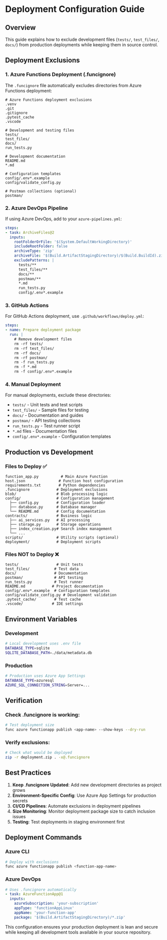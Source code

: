 # Deployment Configuration Guide

## Overview
This guide explains how to exclude development files (`tests/`, `test_files/`, `docs/`) from production deployments while keeping them in source control.

## Deployment Exclusions

### 1. Azure Functions Deployment (.funcignore)
The `.funcignore` file automatically excludes directories from Azure Functions deployment:

```plaintext
# Azure Functions deployment exclusions
.venv
.git
.gitignore
.pytest_cache
.vscode

# Development and testing files
tests/
test_files/
docs/
run_tests.py

# Development documentation
README.md
*.md

# Configuration templates
config/.env*.example
config/validate_config.py

# Postman collections (optional)
postman/
```

### 2. Azure DevOps Pipeline
If using Azure DevOps, add to your `azure-pipelines.yml`:

```yaml
steps:
- task: ArchiveFiles@2
  inputs:
    rootFolderOrFile: '$(System.DefaultWorkingDirectory)'
    includeRootFolder: false
    archiveType: 'zip'
    archiveFile: '$(Build.ArtifactStagingDirectory)/$(Build.BuildId).zip'
    excludePatterns: |
      tests/**
      test_files/**
      docs/**
      postman/**
      *.md
      run_tests.py
      config/.env*.example
```

### 3. GitHub Actions
For GitHub Actions deployment, use `.github/workflows/deploy.yml`:

```yaml
steps:
- name: Prepare deployment package
  run: |
    # Remove development files
    rm -rf tests/
    rm -rf test_files/
    rm -rf docs/
    rm -rf postman/
    rm -f run_tests.py
    rm -f *.md
    rm -f config/.env*.example
```

### 4. Manual Deployment
For manual deployments, exclude these directories:
- `tests/` - Unit tests and test scripts
- `test_files/` - Sample files for testing
- `docs/` - Documentation and guides
- `postman/` - API testing collections
- `run_tests.py` - Test runner script
- `*.md` files - Documentation files
- `config/.env*.example` - Configuration templates

## Production vs Development

### Files to Deploy ✅
```
function_app.py          # Main Azure Function
host.json               # Function host configuration
requirements.txt        # Python dependencies
.funcignore            # Deployment exclusions
blob/                  # Blob processing logic
config/                # Configuration management
  ├── config.py        # Configuration loader
  ├── database.py      # Database manager
  └── README.md        # Config documentation
contracts/             # Business logic
  ├── ai_services.py   # AI processing
  ├── storage.py       # Storage operations
  ├── index_creation.py# Search index management
  └── ...
scripts/               # Utility scripts (optional)
deployment/            # Deployment scripts
```

### Files NOT to Deploy ❌
```
tests/                 # Unit tests
test_files/           # Test data
docs/                 # Documentation
postman/              # API testing
run_tests.py          # Test runner
README.md            # Project documentation
config/.env*.example  # Configuration templates
config/validate_config.py # Development validation
.pytest_cache/        # Test cache
.vscode/             # IDE settings
```

## Environment Variables

### Development
```bash
# Local development uses .env file
DATABASE_TYPE=sqlite
SQLITE_DATABASE_PATH=./data/metadata.db
```

### Production
```bash
# Production uses Azure App Settings
DATABASE_TYPE=azuresql
AZURE_SQL_CONNECTION_STRING=Server=...
```

## Verification

### Check .funcignore is working:
```bash
# Test deployment size
func azure functionapp publish <app-name> --show-keys --dry-run
```

### Verify exclusions:
```bash
# Check what would be deployed
zip -r deployment.zip . -x@.funcignore
```

## Best Practices

1. **Keep .funcignore Updated**: Add new development directories as project grows
2. **Environment-Specific Config**: Use Azure App Settings for production secrets
3. **CI/CD Pipelines**: Automate exclusions in deployment pipelines
4. **Size Monitoring**: Monitor deployment package size to catch inclusion issues
5. **Testing**: Test deployments in staging environment first

## Deployment Commands

### Azure CLI
```bash
# Deploy with exclusions
func azure functionapp publish <function-app-name>
```

### Azure DevOps
```yaml
# Uses .funcignore automatically
- task: AzureFunctionApp@1
  inputs:
    azureSubscription: 'your-subscription'
    appType: 'functionAppLinux'
    appName: 'your-function-app'
    package: '$(Build.ArtifactStagingDirectory)/*.zip'
```

This configuration ensures your production deployment is lean and secure while keeping all development tools available in your source repository.